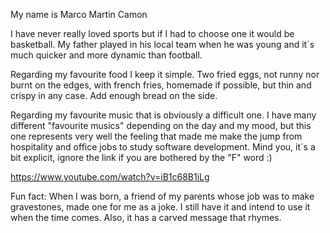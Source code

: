My name is Marco Martin Camon

I have never really loved sports but if I had to choose one it would be basketball. My father played in his local team when he was young and it´s much quicker and more dynamic than football.

Regarding my favourite food I keep it simple. Two fried eggs, not runny nor burnt on the edges, with french fries, homemade if possible, but thin and crispy in any case. Add enough bread on the side.

Regarding my favourite music that is obviously a difficult one. I have many different "favourite musics" depending on the day and my mood, but this one represents very well the feeling that made me make the jump from hospitality and office jobs to study software development. Mind you, it´s a bit explicit, ignore the link if you are bothered by the "F" word :)

https://www.youtube.com/watch?v=iB1c68B1iLg

Fun fact: When I was born, a friend of my parents whose job was to make gravestones, made one for me as a joke. I still have it and intend to use it when the time comes. Also, it has a carved message that rhymes.


